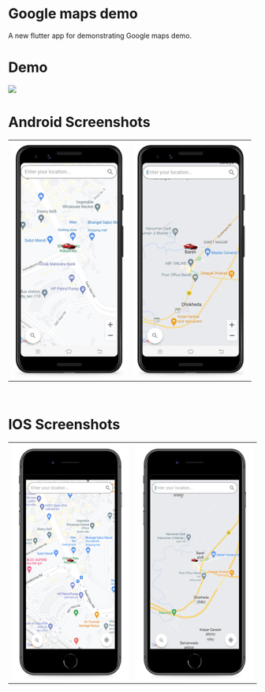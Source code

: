 # Google maps demo
A new flutter app for demonstrating Google maps demo.

# Demo
<img src="https://github.com/MarvelApps-Flutter/google_maps_demo/blob/master/screenshots/gif/demo.gif" height="480px"></td>

# Android Screenshots

<table>
  <tr>
    <td><img src="https://github.com/MarvelApps-Flutter/google_maps_demo/blob/master/screenshots/android/android1.png" height="480px"></td>
    <td><img src="https://github.com/MarvelApps-Flutter/google_maps_demo/blob/master/screenshots/android/android2.png" height="480px"></td>
  </tr>
 </table>
</br>

# IOS Screenshots

<table>
  <tr>
    <td><img src="https://github.com/MarvelApps-Flutter/google_maps_demo/blob/master/screenshots/ios/ios1.png" height="480px"></td>
    <td><img src="https://github.com/MarvelApps-Flutter/google_maps_demo/blob/master/screenshots/ios/ios2.png" height="480px"></td>
  </tr>
 </table>
